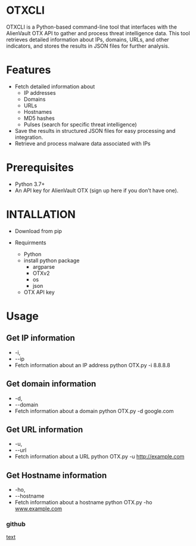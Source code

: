 # OTXCLI 

OTXCLI is a Python-based command-line tool that interfaces with the AlienVault OTX API to gather and process threat intelligence data. This tool retrieves detailed information about IPs, domains, URLs, and other indicators, and stores the results in JSON files for further analysis.

# Features

- Fetch detailed information about
    - IP addresses
    - Domains
    - URLs
    - Hostnames
    - MD5 hashes
    - Pulses (search for specific threat intelligence)
- Save the results in structured JSON files for easy processing and integration.
- Retrieve and process malware data associated with IPs

# Prerequisites

- Python 3.7+
- An API key for AlienVault OTX (sign up here if you don’t have one).

# INTALLATION 

- Download from pip

- Requirments 
    - Python 
    - install python package
        - argparse  
        - OTXv2
        - os 
        - json 
    - OTX API key 

# Usage
## Get IP information 
- -i, 
- --ip	
- Fetch information about an IP address	python OTX.py -i 8.8.8.8
## Get domain information 
- -d, 
- --domain	
- Fetch information about a domain	python OTX.py -d google.com
## Get URL information 
- -u, 
- --url	
- Fetch information about a URL	python OTX.py -u http://example.com
## Get Hostname information 
- -ho, 
- --hostname	
- Fetch information about a hostname	python OTX.py -ho www.example.com

### github 
[text](https://github.com/Althafnash/OTXCLI.git)